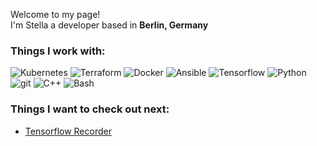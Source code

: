 <p>Welcome to my page! </br> I'm Stella a developer based in <b>Berlin, Germany</b></p>

<h3>Things I work with:</h3>
<!--- Make it rainbow colored: https://planetcalc.com/5799/ --->
<p>
  <img alt="Kubernetes" src="https://img.shields.io/badge/-Kubernetes-ff0000?style=flat-square&logo=react&logoColor=white" />
  <img alt="Terraform" src="https://img.shields.io/badge/-Terraform-ffa200?style=flat-square&logo=webpack&logoColor=white" /> 
  <img alt="Docker" src="https://img.shields.io/badge/-Docker-bfff00?style=flat-square&logo=docker&logoColor=white" />
  <img alt="Ansible" src="https://img.shields.io/badge/-Ansible-1eff00?style=flat-square&logo=github-actions&logoColor=white" />
  <img alt="Tensorflow" src="https://img.shields.io/badge/-Tensorflow-00ff80?style=flat-square&logo=typescript&logoColor=white" />
  <img alt="Python" src="https://img.shields.io/badge/-Python-00ddff?style=flat-square&logo=insomnia&logoColor=white" />
  <img alt="git" src="https://img.shields.io/badge/-Git-0040ff?style=flat-square&logo=git&logoColor=white" />
  <img alt="C++" src="https://img.shields.io/badge/-C++-6200ff?style=flat-square&logo=git&logoColor=white" />
  <img alt="Bash" src="https://img.shields.io/badge/-Bash-ff00ff?style=flat-square&logo=git&logoColor=white" />
</p>

<h3>Things I want to check out next:</h3>
<ul>
  <li><a href="https://github.com/google/tensorflow-recorder">Tensorflow Recorder</a>
</ul>
